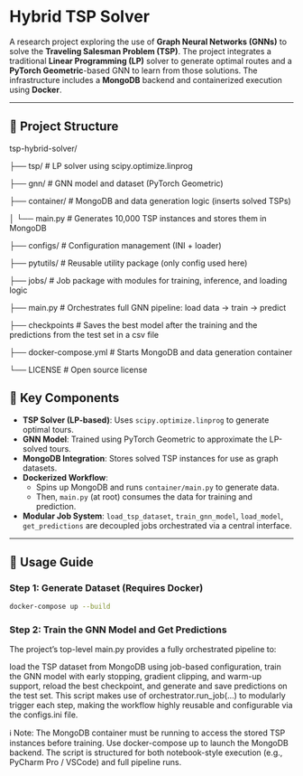 # Hybrid TSP Solver

A research project exploring the use of **Graph Neural Networks (GNNs)** to solve the **Traveling Salesman Problem (TSP)**. The project integrates a traditional **Linear Programming (LP)** solver to generate optimal routes and a **PyTorch Geometric**-based GNN to learn from those solutions. The infrastructure includes a **MongoDB** backend and containerized execution using **Docker**.

---
## 📁 Project Structure
tsp-hybrid-solver/

├── tsp/ # LP solver using scipy.optimize.linprog

├── gnn/ # GNN model and dataset (PyTorch Geometric)

├── container/ # MongoDB and data generation logic (inserts solved TSPs)

│ └── main.py # Generates 10,000 TSP instances and stores them in MongoDB

├── configs/ # Configuration management (INI + loader)

├── pytutils/ # Reusable utility package (only config used here)

├── jobs/ # Job package with modules for training, inference, and loading logic

├── main.py # Orchestrates full GNN pipeline: load data → train → predict

├── checkpoints # Saves the best model after the training and the predictions from the test set in a csv file

├── docker-compose.yml # Starts MongoDB and data generation container

└──  LICENSE # Open source license


## 🔧 Key Components

- **TSP Solver (LP-based)**: Uses `scipy.optimize.linprog` to generate optimal tours.
- **GNN Model**: Trained using PyTorch Geometric to approximate the LP-solved tours.
- **MongoDB Integration**: Stores solved TSP instances for use as graph datasets.
- **Dockerized Workflow**:
  - Spins up MongoDB and runs `container/main.py` to generate data.
  - Then, `main.py` (at root) consumes the data for training and prediction.
- **Modular Job System**: `load_tsp_dataset`, `train_gnn_model`, `load_model`, `get_predictions` are decoupled jobs orchestrated via a central interface.

---

## 🚀 Usage Guide

### Step 1: Generate Dataset (Requires Docker)

```bash
docker-compose up --build
```

### Step 2: Train the GNN Model and Get Predictions

The project’s top-level main.py provides a fully orchestrated pipeline to:

load the TSP dataset from MongoDB using job-based configuration,
train the GNN model with early stopping, gradient clipping, and warm-up support,
reload the best checkpoint, and
generate and save predictions on the test set.
This script makes use of orchestrator.run_job(...) to modularly trigger each step, making the workflow highly reusable and configurable via the configs.ini file.

ℹ️ Note: The MongoDB container must be running to access the stored TSP instances before training. Use docker-compose up to launch the MongoDB backend.
The script is structured for both notebook-style execution (e.g., PyCharm Pro / VSCode) and full pipeline runs.